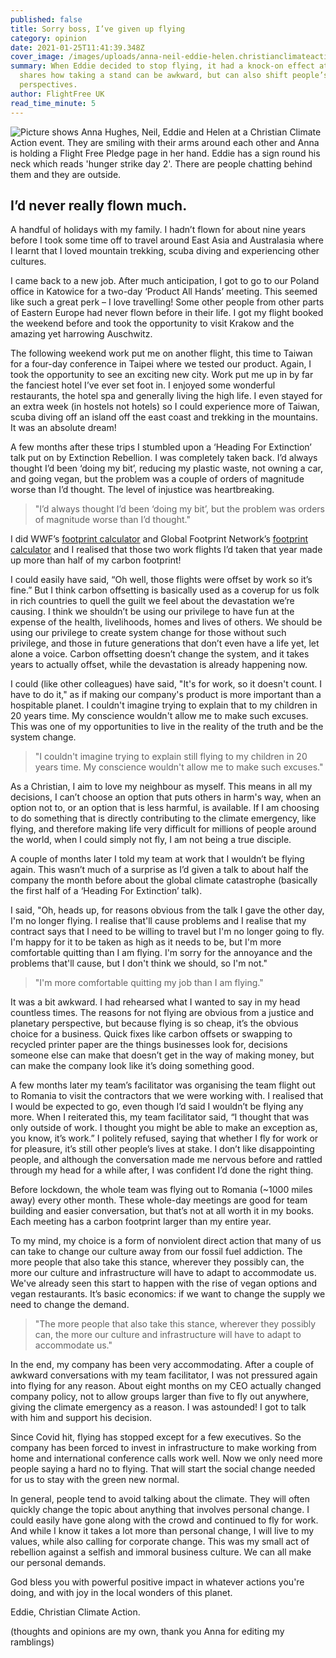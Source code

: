 ```yaml
---
published: false
title: Sorry boss, I’ve given up flying
category: opinion
date: 2021-01-25T11:41:39.348Z
cover_image: /images/uploads/anna-neil-eddie-helen.christianclimateaction.jpg
summary: When Eddie decided to stop flying, it had a knock-on effect at work. He
  shares how taking a stand can be awkward, but can also shift people’s
  perspectives.
author: FlightFree UK
read_time_minute: 5
---
```

![Picture shows Anna Hughes, Neil, Eddie and Helen at a Christian Climate Action event. They are smiling with their arms around each other and Anna is holding a Flight Free Pledge page in her hand. Eddie has a sign round his neck which reads 'hunger strike day 2'. There are people chatting behind them and they are outside. ](/images/uploads/anna-neil-eddie-helen.christianclimateaction.jpg "Anna, Neil, Eddie and Helen at a Christian Climate Action Event")

## I’d never really flown much. 

A handful of holidays with my family. I hadn’t flown for about nine years before I took some time off to travel around East Asia and Australasia where I learnt that I loved mountain trekking, scuba diving and experiencing other cultures.

I came back to a new job. After much anticipation, I got to go to our Poland office in Katowice for a two-day ‘Product All Hands’ meeting. This seemed like such a great perk – I love travelling! Some other people from other parts of Eastern Europe had never flown before in their life. I got my flight booked the weekend before and took the opportunity to visit Krakow and the amazing yet harrowing Auschwitz.

The following weekend work put me on another flight, this time to Taiwan for a four-day conference in Taipei where we tested our product. Again, I took the opportunity to see an exciting new city. Work put me up in by far the fanciest hotel I’ve ever set foot in. I enjoyed some wonderful restaurants, the hotel spa and generally living the high life. I even stayed for an extra week (in hostels not hotels) so I could experience more of Taiwan, scuba diving off an island off the east coast and trekking in the mountains. It was an absolute dream!

A few months after these trips I stumbled upon a ‘Heading For Extinction’ talk put on by Extinction Rebellion. I was completely taken back. I’d always thought I’d been ‘doing my bit’, reducing my plastic waste, not owning a car, and going vegan, but the problem was a couple of orders of magnitude worse than I’d thought. The level of injustice was heartbreaking.

> "I’d always thought I’d been ‘doing my bit’, but the problem was orders of magnitude worse than I’d thought."

I did WWF’s [footprint calculator](https://footprint.wwf.org.uk/#/) and Global Footprint Network’s [footprint calculator](https://www.footprintcalculator.org/) and I realised that those two work flights I’d taken that year made up more than half of my carbon footprint!

I could easily have said, “Oh well, those flights were offset by work so it’s fine.” But I think carbon offsetting is basically used as a coverup for us folk in rich countries to quell the guilt we feel about the devastation we’re causing. I think we shouldn’t be using our privilege to have fun at the expense of the health, livelihoods, homes and lives of others. We should be using our privilege to create system change for those without such privilege, and those in future generations that don’t even have a life yet, let alone a voice. Carbon offsetting doesn’t change the system, and it takes years to actually offset, while the devastation is already happening now.

I could (like other colleagues) have said, "It's for work, so it doesn't count. I have to do it," as if making our company's product is more important than a hospitable planet. I couldn't imagine trying to explain that to my children in 20 years time. My conscience wouldn't allow me to make such excuses. This was one of my opportunities to live in the reality of the truth and be the system change. 

> "I couldn't imagine trying to explain still flying to my children in 20 years time. My conscience wouldn't allow me to make such excuses."

As a Christian, I aim to love my neighbour as myself. This means in all my decisions, I can’t choose an option that puts others in harm's way, when an option not to, or an option that is less harmful, is available. If I am choosing to do something that is directly contributing to the climate emergency, like flying, and therefore making life very difficult for millions of people around the world, when I could simply not fly, I am not being a true disciple.

A couple of months later I told my team at work that I wouldn’t be flying again. This wasn’t much of a surprise as I’d given a talk to about half the company the month before about the global climate catastrophe (basically the first half of a ‘Heading For Extinction’ talk). 

I said, "Oh, heads up, for reasons obvious from the talk I gave the other day, I'm no longer flying. I realise that'll cause problems and I realise that my contract says that I need to be willing to travel but I'm no longer going to fly. I'm happy for it to be taken as high as it needs to be, but I'm more comfortable quitting than I am flying. I'm sorry for the annoyance and the problems that'll cause, but I don't think we should, so I'm not."

> "I'm more comfortable quitting my job than I am flying."

It was a bit awkward. I had rehearsed what I wanted to say in my head countless times. The reasons for not flying are obvious from a justice and planetary perspective, but because flying is so cheap, it’s the obvious choice for a business. Quick fixes like carbon offsets or swapping to recycled printer paper are the things businesses look for, decisions someone else can make that doesn’t get in the way of making money, but can make the company look like it’s doing something good.

A few months later my team’s facilitator was organising the team flight out to Romania to visit the contractors that we were working with. I realised that I would be expected to go, even though I’d said I wouldn’t be flying any more. When I reiterated this, my team facilitator said, “I thought that was only outside of work. I thought you might be able to make an exception as, you know, it’s work.” I politely refused, saying that whether I fly for work or for pleasure, it’s still other people’s lives at stake. I don’t like disappointing people, and although the conversation made me nervous before and rattled through my head for a while after, I was confident I’d done the right thing.

Before lockdown, the whole team was flying out to Romania (~1000 miles away) every other month. These whole-day meetings are good for team building and easier conversation, but that’s not at all worth it in my books. Each meeting has a carbon footprint larger than my entire year.

To my mind, my choice is a form of nonviolent direct action that many of us can take to change our culture away from our fossil fuel addiction. The more people that also take this stance, wherever they possibly can, the more our culture and infrastructure will have to adapt to accommodate us. We've already seen this start to happen with the rise of vegan options and vegan restaurants. It’s basic economics: if we want to change the supply we need to change the demand.

> "The more people that also take this stance, wherever they possibly can, the more our culture and infrastructure will have to adapt to accommodate us."

In the end, my company has been very accommodating. After a couple of awkward conversations with my team facilitator, I was not pressured again into flying for any reason. About eight months on my CEO actually changed company policy, not to allow groups larger than five to fly out anywhere, giving the climate emergency as a reason. I was astounded! I got to talk with him and support his decision. 

Since Covid hit, flying has stopped except for a few executives. So the company has been forced to invest in infrastructure to make working from home and international conference calls work well. Now we only need more people saying a hard no to flying. That will start the social change needed for us to stay with the green new normal.

In general, people tend to avoid talking about the climate. They will often quickly change the topic about anything that involves personal change. I could easily have gone along with the crowd and continued to fly for work. And while I know it takes a lot more than personal change, I will live to my values, while also calling for corporate change. This was my small act of rebellion against a selfish and immoral business culture. We can all make our personal demands.

God bless you with powerful positive impact in whatever actions you're doing, and with joy in the local wonders of this planet. 

Eddie, Christian Climate Action.

(thoughts and opinions are my own, thank you Anna for editing my ramblings)
